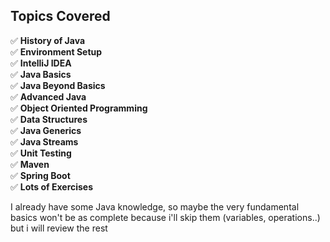 ## Topics Covered

✅ **History of Java**  
✅ **Environment Setup**  
✅ **IntelliJ IDEA**  
✅ **Java Basics**  
✅ **Java Beyond Basics**  
✅ **Advanced Java**  
✅ **Object Oriented Programming**  
✅ **Data Structures**  
✅ **Java Generics**  
✅ **Java Streams**  
✅ **Unit Testing**  
✅ **Maven**  
✅ **Spring Boot**  
✅ **Lots of Exercises**

I already have some Java knowledge, so maybe the very fundamental basics won't be as complete because i'll skip them (variables, operations..) but i will review the rest
